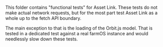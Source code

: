 This folder contains "functional tests" for Asset Link. These tests do not make actual network requests, but for the most part test Asset Link as a whole up to the fetch API boundary.

The main exception to that is the loading of the Orbit.js model. That is tested in a dedicated test against a real farmOS instance and would needlessly slow down these tests.